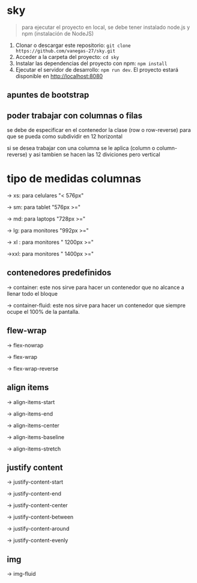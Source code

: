 # sky

> para ejecutar  el proyecto en local, se debe tener instalado node.js y npm (instalación de NodeJS)
1. Clonar o descargar este repositorio: `git clone https://github.com/vanegas-27/sky.git`
2. Acceder a la carpeta del proyecto: `cd sky`
3.  Instalar las dependencias del proyecto con npm: `npm install`
4.  Ejecutar el servidor de desarrollo: `npm run dev`. El proyecto estará disponible en [http://localhost:8080](http://localhost:8080)


## apuntes de bootstrap

## poder trabajar con columnas o filas
se debe de especificar en el contenedor la clase (row o row-reverse) para que se pueda como
subdividir en 12 horizontal



si se desea trabajar con una columna se le aplica (column o column-reverse) y asi tambien se 
hacen las 12 diviciones pero vertical



# tipo de medidas columnas

-> xs: para celulares "< 576px"

-> sm: para tablet "576px >="

-> md: para laptops "728px >="

-> lg: para monitores "992px >="

-> xl : para monitores " 1200px >="

->xxl: para monitores " 1400px >="


## contenedores predefinidos

-> container: este nos sirve para hacer un contenedor que no alcance a llenar todo el bloque

-> container-fluid: este nos sirve para hacer un contenedor que siempre ocupe el 100% de la pantalla.



## flew-wrap

-> flex-nowrap

-> flex-wrap

-> flex-wrap-reverse



## align items

-> align-items-start

-> align-items-end

-> align-items-center

-> align-items-baseline

-> align-items-stretch



## justify content
-> justify-content-start

-> justify-content-end

-> justify-content-center

-> justify-content-between

-> justify-content-around

-> justify-content-evenly


## img 

-> img-fluid


